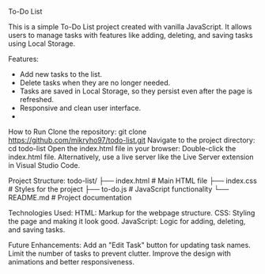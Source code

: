 To-Do List

This is a simple To-Do List project created with vanilla JavaScript. It allows users to manage tasks with features like adding, deleting, and saving tasks using Local Storage.

Features:
- Add new tasks to the list.
- Delete tasks when they are no longer needed.
- Tasks are saved in Local Storage, so they persist even after the page is refreshed.
- Responsive and clean user interface.
- 
How to Run
Clone the repository:
git clone https://github.com/mikryho97/todo-list.git
Navigate to the project directory:
cd todo-list
Open the index.html file in your browser:
Double-click the index.html file.
Alternatively, use a live server like the Live Server extension in Visual Studio Code.

Project Structure:
todo-list/
├── index.html      # Main HTML file
├── index.css       # Styles for the project
├── to-do.js        # JavaScript functionality
└── README.md       # Project documentation

Technologies Used:
HTML: Markup for the webpage structure.
CSS: Styling the page and making it look good.
JavaScript: Logic for adding, deleting, and saving tasks.

Future Enhancements:
Add an "Edit Task" button for updating task names.
Limit the number of tasks to prevent clutter.
Improve the design with animations and better responsiveness.
